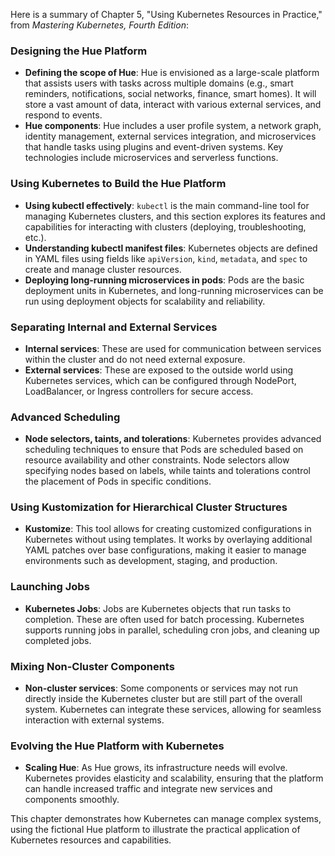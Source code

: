 Here is a summary of Chapter 5, "Using Kubernetes Resources in Practice," from *Mastering Kubernetes, Fourth Edition*:

### **Designing the Hue Platform**
- **Defining the scope of Hue**: Hue is envisioned as a large-scale platform that assists users with tasks across multiple domains (e.g., smart reminders, notifications, social networks, finance, smart homes). It will store a vast amount of data, interact with various external services, and respond to events.
- **Hue components**: Hue includes a user profile system, a network graph, identity management, external services integration, and microservices that handle tasks using plugins and event-driven systems. Key technologies include microservices and serverless functions.

### **Using Kubernetes to Build the Hue Platform**
- **Using kubectl effectively**: `kubectl` is the main command-line tool for managing Kubernetes clusters, and this section explores its features and capabilities for interacting with clusters (deploying, troubleshooting, etc.).
- **Understanding kubectl manifest files**: Kubernetes objects are defined in YAML files using fields like `apiVersion`, `kind`, `metadata`, and `spec` to create and manage cluster resources.
- **Deploying long-running microservices in pods**: Pods are the basic deployment units in Kubernetes, and long-running microservices can be run using deployment objects for scalability and reliability.

### **Separating Internal and External Services**
- **Internal services**: These are used for communication between services within the cluster and do not need external exposure.
- **External services**: These are exposed to the outside world using Kubernetes services, which can be configured through NodePort, LoadBalancer, or Ingress controllers for secure access.

### **Advanced Scheduling**
- **Node selectors, taints, and tolerations**: Kubernetes provides advanced scheduling techniques to ensure that Pods are scheduled based on resource availability and other constraints. Node selectors allow specifying nodes based on labels, while taints and tolerations control the placement of Pods in specific conditions.

### **Using Kustomization for Hierarchical Cluster Structures**
- **Kustomize**: This tool allows for creating customized configurations in Kubernetes without using templates. It works by overlaying additional YAML patches over base configurations, making it easier to manage environments such as development, staging, and production.

### **Launching Jobs**
- **Kubernetes Jobs**: Jobs are Kubernetes objects that run tasks to completion. These are often used for batch processing. Kubernetes supports running jobs in parallel, scheduling cron jobs, and cleaning up completed jobs.

### **Mixing Non-Cluster Components**
- **Non-cluster services**: Some components or services may not run directly inside the Kubernetes cluster but are still part of the overall system. Kubernetes can integrate these services, allowing for seamless interaction with external systems.

### **Evolving the Hue Platform with Kubernetes**
- **Scaling Hue**: As Hue grows, its infrastructure needs will evolve. Kubernetes provides elasticity and scalability, ensuring that the platform can handle increased traffic and integrate new services and components smoothly. 

This chapter demonstrates how Kubernetes can manage complex systems, using the fictional Hue platform to illustrate the practical application of Kubernetes resources and capabilities.